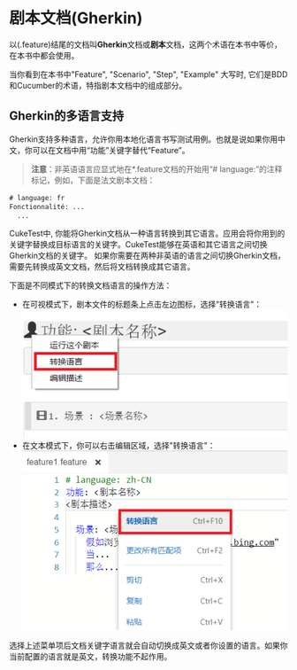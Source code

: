 # 剧本文档(Gherkin)

以(.feature)结尾的文档叫**Gherkin**文档或**剧本**文档，这两个术语在本书中等价，在本书中都会使用。

当你看到在本书中"Feature", "Scenario", "Step", "Example" 大写时, 它们是BDD和Cucumber的术语，特指剧本文档中的组成部分。


## Gherkin的多语言支持
Gherkin支持多种语言，允许你用本地化语言书写测试用例。也就是说如果你用中文，你可以在文档中用“功能”关键字替代“Feature”。

> **注意**：非英语语言应显式地在*.feature文档的开始用“# language:”的注释标记，例如，下面是法文剧本文档：
```gherkin
# language: fr
Fonctionnalité: ...
  ...
```

CukeTest中, 你能将Gherkin文档从一种语言转换到其它语言。应用会将你用到的关键字替换成目标语言的关键字。CukeTest能够在英语和其它语言之间切换Gherkin文档的关键字。 如果你需要在两种非英语的语言之间切换Gherkin文档，需要先转换成英文文档，然后将文档转换成其它语言。

下面是不同模式下的转换文档语言的操作方法：

* 在可视模式下，剧本文件的标题条上点击左边图标，选择"转换语言"：
![](/assets/convert_lang_vis_zh.png)
* 在文本模式下，你可以右击编辑区域，选择"转换语言"：
![](/assets/convert_lang_txt_zh.png)

选择上述菜单项后文档关键字语言就会自动切换成英文或者你设置的语言。如果你当前配置的语言就是英文，转换功能不起作用。

